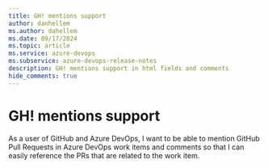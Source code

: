 ```yaml
---
title: GH! mentions support
author: danhellem
ms.author: dahellem
ms.date: 09/17/2024
ms.topic: article
ms.service: azure-devops
ms.subservice: azure-devops-release-notes
description: GH! mentions support in html fields and comments
hide_comments: true
---
```


# GH! mentions support

As a user of GitHub and Azure DevOps, I want to be able to mention GitHub Pull Requests in Azure DevOps work items and comments so that I can easily reference the PRs that are related to the work item.
